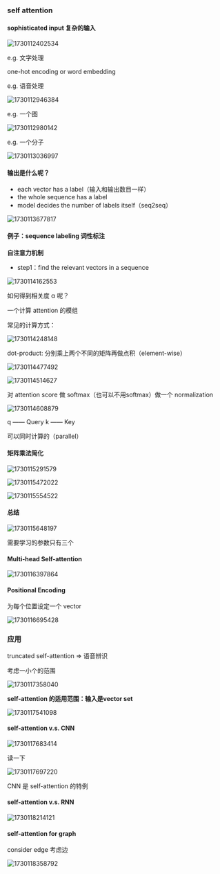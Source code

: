 ### self attention

#### sophisticated input 复杂的输入

![1730112402534](image/self-attention/1730112402534.png)

e.g. 文字处理

one-hot encoding or word embedding

e.g. 语音处理

![1730112946384](image/self-attention/1730112946384.png)

e.g. 一个图

![1730112980142](image/self-attention/1730112980142.png)

e.g. 一个分子

![1730113036997](image/self-attention/1730113036997.png)

#### 输出是什么呢？

- each vector has a label（输入和输出数目一样）
- the whole sequence has a label
- model decides the number of labels itself（seq2seq）

![1730113677817](image/self-attention/1730113677817.png)

#### 例子：sequence labeling 词性标注

**自注意力机制**

- step1：find the relevant vectors in a sequence

![1730114162553](image/self-attention/1730114162553.png)

如何得到相关度 α 呢？

一个计算 attention 的模组

常见的计算方式：

![1730114248148](image/self-attention/1730114248148.png)

dot-product: 分别乘上两个不同的矩阵再做点积（element-wise）

![1730114477492](image/self-attention/1730114477492.png)

![1730114514627](image/self-attention/1730114514627.png)

对 attention score 做 softmax（也可以不用softmax）做一个 normalization

![1730114608879](image/self-attention/1730114608879.png)

q —— Query k —— Key

可以同时计算的（parallel）

#### 矩阵乘法简化

![1730115291579](image/self-attention/1730115291579.png)

![1730115472022](image/self-attention/1730115472022.png)

![1730115554522](image/self-attention/1730115554522.png)

#### 总结

![1730115648197](image/self-attention/1730115648197.png)

需要学习的参数只有三个

#### Multi-head Self-attention

![1730116397864](image/self-attention/1730116397864.png)

#### Positional Encoding

为每个位置设定一个 vector

![1730116695428](image/self-attention/1730116695428.png)


### 应用

truncated self-attention => 语音辨识

考虑一小个的范围

![1730117358040](image/self-attention/1730117358040.png)

**self-attention 的适用范围：输入是vector set**

![1730117541098](image/self-attention/1730117541098.png)


#### self-attention v.s. CNN

![1730117683414](image/self-attention/1730117683414.png)

读一下

![1730117697220](image/self-attention/1730117697220.png)

CNN 是 self-attention 的特例

#### self-attention v.s. RNN

![1730118214121](image/self-attention/1730118214121.png)

#### self-attention for graph

consider edge 考虑边

![1730118358792](image/self-attention/1730118358792.png)







